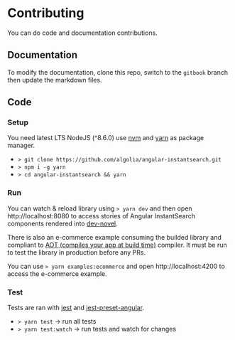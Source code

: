 # Contributing

You can do code and documentation contributions.

## Documentation

To modify the documentation, clone this repo, switch to the `gitbook` branch then update the markdown files.

## Code

### Setup

You need latest LTS NodeJS (^8.6.0) use [nvm](https://github.com/creationix/nvm) and [yarn](https://github.com/yarnpkg/yarn) as package manager.

* `> git clone https://github.com/algolia/angular-instantsearch.git`
* `> npm i -g yarn`
* `> cd angular-instantsearch && yarn`

### Run

You can watch & reload library using `> yarn dev` and then open http://localhost:8080 to access stories of Angular InstantSearch components rendered into [dev-novel](https://github.com/algolia/dev-novel).

There is also an e-commerce example consuming the builded library and compliant to [AOT (compiles your app at build time)](https://angular.io/guide/aot-compiler) compiler. It must be run to test the library in production before any PRs.

You can use `> yarn examples:ecommerce` and open http://localhost:4200 to access the e-commerce example.

### Test

Tests are ran with [jest](https://facebook.github.io/jest/) and [jest-preset-angular](https://github.com/thymikee/jest-preset-angular).

* `> yarn test` -> run all tests
* `> yarn test:watch` -> run tests and watch for changes
